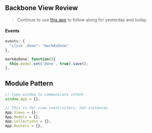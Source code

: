 ## Backbone View Review

> Continue to use [this app](https://github.com/tiy-atlanta-js/Backbone_Feels) to follow along for yesterday and today.

#### Events

```js
events: {
  "click .done": "markAsDone"
},

markAsDone: function(){
  this.model.set('done', true).save();
},
```

## Module Pattern

```js
// type window to communicate intent
window.App = {};

// This is for view constructors, not instances.
App.Views = {};
App.Models = {};
App.Collections = {};
App.Routers = {};
```
